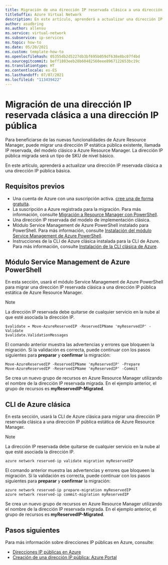 ```yaml
---
title: Migración de una dirección IP reservada clásica a una dirección IP pública
titleSuffix: Azure Virtual Network
description: En este artículo, aprenderá a actualizar una dirección IP reservada del modelo de implementación clásica a una dirección IP pública de Azure Resource Manager.
author: asudbring
ms.author: allensu
ms.service: virtual-network
ms.subservice: ip-services
ms.topic: how-to
ms.date: 05/20/2021
ms.custom: template-how-to
ms.openlocfilehash: 05355db2d5227db3bf695b059df638e8bc07f4bd
ms.sourcegitcommit: beff1803eeb28b60482560eee8967122653bc19c
ms.translationtype: HT
ms.contentlocale: es-ES
ms.lasthandoff: 07/07/2021
ms.locfileid: "113439422"
---
```

# <a name="migrate-a-classic-reserved-ip-address-to-a-public-ip-address"></a>Migración de una dirección IP reservada clásica a una dirección IP pública

Para beneficiarse de las nuevas funcionalidades de Azure Resource Manager, puede migrar una dirección IP estática pública existente, llamada IP reservada, del modelo clásico a Azure Resource Manager.  La dirección IP pública migrada será un tipo de SKU de nivel básico. 

En este artículo, aprenderá a actualizar una dirección IP reservada clásica a una dirección IP pública básica.

## <a name="prerequisites"></a>Requisitos previos

* Una cuenta de Azure con una suscripción activa. [cree una de forma gratuita](https://azure.microsoft.com/free/?ref=microsoft.com&utm_source=microsoft.com&utm_medium=docs&utm_campaign=visualstudio).
* La suscripción a Azure registrada para la migración. Para más información, consulte [Migración a Resource Manager con PowerShell](../virtual-machines/migration-classic-resource-manager-ps.md).
* Una dirección IP reservada del modelo de implementación clásica.
* Módulo Service Management de Azure PowerShell instalado para PowerShell. Para más información, consulte [Instalación del módulo Service Management de Azure PowerShell](/powershell/azure/servicemanagement/install-azure-ps).
* Instrucciones de la CLI de Azure clásica instalada para la CLI de Azure. Para más información, consulte [Instalación de la CLI clásica de Azure](/cli/azure/install-classic-cli).

## <a name="azure-powershell-service-management-module"></a>Módulo Service Management de Azure PowerShell

En esta sección, usará el módulo Service Management de Azure PowerShell para migrar una dirección IP reservada clásica a una dirección IP pública estática de Azure Resource Manager.

> [!NOTE]
> La dirección IP reservada debe quitarse de cualquier servicio en la nube al que esté asociada la dirección IP.

```azurepowershell-interactive
$validate = Move-AzureReservedIP -ReservedIPName 'myReservedIP' -Validate
$validate.ValidationMessages

```

El comando anterior muestra las advertencias y errores que bloqueen la migración. Si la validación es correcta, puede continuar con los pasos siguientes para **preparar** y **confirmar** la migración:

```azurepowershell-interactive
Move-AzureReservedIP -ReservedIPName 'myReservedIP' -Prepare
Move-AzureReservedIP -ReservedIPName 'myReservedIP' -Commit
```
Se crea un nuevo grupo de recursos en Azure Resource Manager utilizando el nombre de la dirección IP reservada migrada. En el ejemplo anterior, el grupo de recursos es **myReservedIP-Migrated**.

## <a name="azure-classic-cli"></a>CLI de Azure clásica

En esta sección, usará la CLI de Azure clásica para migrar una dirección IP reservada clásica a una dirección IP pública estática de Azure Resource Manager.

> [!NOTE]
> La dirección IP reservada debe quitarse de cualquier servicio en la nube al que esté asociada la dirección IP.

```azurecli-interactive
azure network reserved-ip validate migration myReservedIP

```
El comando anterior muestra las advertencias y errores que bloqueen la migración. Si la validación es correcta, puede continuar con los pasos siguientes para **preparar** y **confirmar** la migración:

```azurecli-interactive
azure network reserved-ip prepare-migration myReservedIP
azure network reserved-ip commit-migration myReservedIP
```
Se crea un nuevo grupo de recursos en Azure Resource Manager utilizando el nombre de la dirección IP reservada migrada. En el ejemplo anterior, el grupo de recursos es **myReservedIP-Migrated**.

## <a name="next-steps"></a>Pasos siguientes


Para más información sobre direcciones IP públicas en Azure, consulte:

- [Direcciones IP públicas en Azure](public-ip-addresses.md)
- [Creación de una dirección IP pública: Azure Portal](create-public-ip-portal.md)

